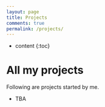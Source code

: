 ```yaml
---
layout: page
title: Projects
comments: true
permalink: /projects/
---
```


* content
{:toc}

# All my projects
Following are projects started by me. 

- TBA